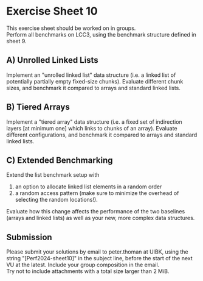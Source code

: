 Exercise Sheet 10
=================

This exercise sheet should be worked on in groups.  
Perform all benchmarks on LCC3, using the benchmark structure defined in sheet 9.


A) Unrolled Linked Lists
------------------------

Implement an "unrolled linked list" data structure (i.e. a linked list of potentially partially empty fixed-size chunks). Evaluate different chunk sizes, and benchmark it compared to arrays and standard linked lists.


B) Tiered Arrays
----------------

Implement a "tiered array" data structure (i.e. a fixed set of indirection layers [at minimum one] which links to chunks of an array). Evaluate different configurations, and benchmark it compared to arrays and standard linked lists.


C) Extended Benchmarking
------------------------

Extend the list benchmark setup with

1) an option to allocate linked list elements in a random order
2) a random access pattern (make sure to minimize the overhead of selecting the random locations!).

Evaluate how this change affects the performance of the two baselines (arrays and linked lists) as well as your new, more complex data structures.


Submission
----------
Please submit your solutions by email to peter.thoman at UIBK, using the string "[Perf2024-sheet10]" in the subject line, before the start of the next VU at the latest.
Include your group composition in the email.  
Try not to include attachments with a total size larger than 2 MiB.
